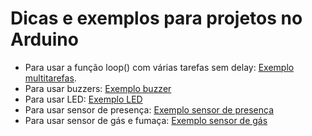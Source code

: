 # Dicas e exemplos  para projetos no Arduino

- Para usar a função loop() com várias tarefas sem delay: [Exemplo multitarefas](./tarefas/).
- Para usar buzzers: [Exemplo buzzer](./buzzer/) 
- Para usar LED: [Exemplo LED](./pisca/)  
- Para usar sensor de presença: [Exemplo sensor de presença](./PIR/)               
- Para usar sensor de gás e fumaça: [Exemplo sensor de gás](./Gas/)

